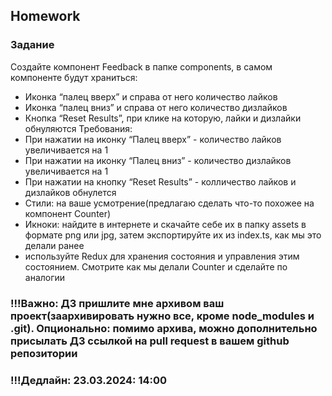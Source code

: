 ## Homework

### Задание

Создайте компонент Feedback в папке components, в самом компоненте будут храниться:
- Иконка “палец вверх” и справа от него количество лайков
- Иконка “палец вниз” и справа от него количество дизлайков
- Кнопка “Reset Results”, при клике на которую, лайки и дизлайки обнуляются
Требования:
- При нажатии на иконку “Палец вверх” - количество лайков увеличивается на 1
- При нажатии на иконку “Палец вниз” - количество дизлайков увеличивается на 1
- При нажатии на кнопку “Reset Results” - колличество лайков и дизлайков обнулется
- Стили: на ваше усмотрение(предлагаю сделать что-то похожее на компонент Counter)
- Икноки: найдите в интернете и скачайте себе их в папку assets в формате png или jpg, затем экспортируйте их из index.ts, как мы это делали ранее
- используйте Redux для хранения состояния и управления этим состоянием. Смотрите как мы делали Counter и сделайте по аналогии

### !!!Важно: ДЗ пришлите мне архивом ваш проект(заархивировать нужно все, кроме node_modules и .git). Опционально: помимо архива, можно дополнительно присылать ДЗ ссылкой на pull request в вашем github репозитории

### !!!Дедлайн: 23.03.2024: 14:00

